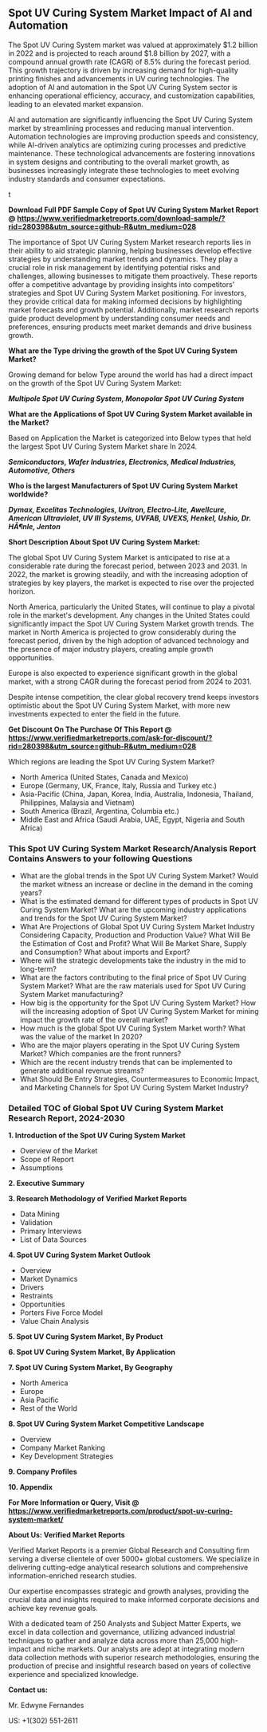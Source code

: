 <h2>Spot UV Curing System Market Impact of AI and Automation</h2><p>The Spot UV Curing System market was valued at approximately $1.2 billion in 2022 and is projected to reach around $1.8 billion by 2027, with a compound annual growth rate (CAGR) of 8.5% during the forecast period. This growth trajectory is driven by increasing demand for high-quality printing finishes and advancements in UV curing technologies. The adoption of AI and automation in the Spot UV Curing System sector is enhancing operational efficiency, accuracy, and customization capabilities, leading to an elevated market expansion.</p><p>AI and automation are significantly influencing the Spot UV Curing System market by streamlining processes and reducing manual intervention. Automation technologies are improving production speeds and consistency, while AI-driven analytics are optimizing curing processes and predictive maintenance. These technological advancements are fostering innovations in system designs and contributing to the overall market growth, as businesses increasingly integrate these technologies to meet evolving industry standards and consumer expectations.</p>t</p><p id="" class=""><strong>Download Full PDF Sample Copy of Spot UV Curing System Market Report @ <a href="https://www.verifiedmarketreports.com/download-sample/?rid=280398&utm_source=github-R&utm_medium=028" target="_blank">https://www.verifiedmarketreports.com/download-sample/?rid=280398&utm_source=github-R&utm_medium=028</a></strong></p><p>The importance of&nbsp;Spot UV Curing System Market research reports lies in their ability to aid strategic planning, helping businesses develop effective strategies by understanding market trends and dynamics. They play a crucial role in risk management by identifying potential risks and challenges, allowing businesses to mitigate them proactively. These reports offer a competitive advantage by providing insights into competitors' strategies and Spot UV Curing System Market positioning. For investors, they provide critical data for making informed decisions by highlighting market forecasts and growth potential. Additionally, market research reports guide product development by understanding consumer needs and preferences, ensuring products meet market demands and drive business growth.</p><p><strong>What are the&nbsp;Type driving the growth of the Spot UV Curing System Market?</strong></p><p id="" class="">Growing demand for below Type around the world has had a direct impact on the growth of the Spot UV Curing System Market:</p><em><strong>Multipole Spot UV Curing System, Monopolar Spot UV Curing System</strong></em></p><strong>What are the&nbsp;Applications&nbsp;of Spot UV Curing System Market available in the Market?</strong></p><p id="" class="">Based on Application the Market is categorized into Below types that held the largest Spot UV Curing System Market share In 2024.</p><em><strong>Semiconductors, Wafer Industries, Electronics, Medical Industries, Automotive, Others</strong></em></p><strong>Who is the largest Manufacturers of Spot UV Curing System Market worldwide?</strong></p><p><em><strong>Dymax, Excelitas Technologies, Uvitron, Electro-Lite, Awellcure, American Ultraviolet, UV III Systems, UVFAB, UVEXS, Henkel, Ushio, Dr. HÃ¶nle, Jenton</strong></em></p><p id="" class=""><strong>Short Description About Spot UV Curing System Market:</strong></p><p>The global Spot UV Curing System Market is anticipated to rise at a considerable rate during the forecast period, between 2023 and 2031. In 2022, the market is growing steadily, and with the increasing adoption of strategies by key players, the market is expected to rise over the projected horizon.</p><p>North America, particularly the United States, will continue to play a pivotal role in the market's development. Any changes in the United States could significantly impact the Spot UV Curing System Market growth trends. The market in North America is projected to grow considerably during the forecast period, driven by the high adoption of advanced technology and the presence of major industry players, creating ample growth opportunities.</p><p>Europe is also expected to experience significant growth in the global market, with a strong CAGR during the forecast period from 2024 to 2031.</p><p>Despite intense competition, the clear global recovery trend keeps investors optimistic about the Spot UV Curing System Market, with more new investments expected to enter the field in the future.</p><p id="" class=""><strong>Get Discount On The Purchase Of This Report @ <a href="https://www.verifiedmarketreports.com/ask-for-discount/?rid=280398&utm_source=github-R&utm_medium=028" target="_blank">https://www.verifiedmarketreports.com/ask-for-discount/?rid=280398&utm_source=github-R&utm_medium=028</a></strong></p>Which regions are leading the Spot UV Curing System Market?</p><ul><li>North America (United States, Canada and Mexico)</li><li>Europe (Germany, UK, France, Italy, Russia and Turkey etc.)</li><li>Asia-Pacific (China, Japan, Korea, India, Australia, Indonesia, Thailand, Philippines, Malaysia and Vietnam)</li><li>South America (Brazil, Argentina, Columbia etc.)</li><li>Middle East and Africa (Saudi Arabia, UAE, Egypt, Nigeria and South Africa)</li></ul><h3 id="" class="">This Spot UV Curing System Market Research/Analysis Report Contains Answers to your following Questions</h3><ul><li>What are the global trends in the Spot UV Curing System Market? Would the market witness an increase or decline in the demand in the coming years?</li><li>What is the estimated demand for different types of products in Spot UV Curing System Market? What are the upcoming industry applications and trends for the Spot UV Curing System Market?</li><li>What Are Projections of Global Spot UV Curing System Market Industry Considering Capacity, Production and Production Value? What Will Be the Estimation of Cost and Profit? What Will Be Market Share, Supply and Consumption? What about imports and Export?</li><li>Where will the strategic developments take the industry in the mid to long-term?</li><li>What are the factors contributing to the final price of Spot UV Curing System Market? What are the raw materials used for Spot UV Curing System Market manufacturing?</li><li>How big is the opportunity for the Spot UV Curing System Market? How will the increasing adoption of Spot UV Curing System Market for mining impact the growth rate of the overall market?</li><li>How much is the global Spot UV Curing System Market worth? What was the value of the market In 2020?</li><li>Who are the major players operating in the Spot UV Curing System Market? Which companies are the front runners?</li><li>Which are the recent industry trends that can be implemented to generate additional revenue streams?</li><li>What Should Be Entry Strategies, Countermeasures to Economic Impact, and Marketing Channels for Spot UV Curing System Market Industry?</li></ul><h3 id="" class="">Detailed TOC of Global Spot UV Curing System Market Research Report, 2024-2030</h3><p id="" class=""><strong>1. Introduction of the Spot UV Curing System Market</strong></p><ul><li>Overview of the Market</li><li>Scope of Report</li><li>Assumptions</li></ul><p id="" class=""><strong>2. Executive Summary</strong></p><p id="" class=""><strong>3. Research Methodology of Verified Market Reports</strong></p><ul><li>Data Mining</li><li>Validation</li><li>Primary Interviews</li><li>List of Data Sources</li></ul><p id="" class=""><strong>4. Spot UV Curing System Market Outlook</strong></p><ul><li>Overview</li><li>Market Dynamics</li><li>Drivers</li><li>Restraints</li><li>Opportunities</li><li>Porters Five Force Model</li><li>Value Chain Analysis</li></ul><p id="" class=""><strong>5. Spot UV Curing System Market, By Product</strong></p><p id="" class=""><strong>6. Spot UV Curing System Market, By Application</strong></p><p id="" class=""><strong>7. Spot UV Curing System Market, By Geography</strong></p><ul><li>North America</li><li>Europe</li><li>Asia Pacific</li><li>Rest of the World</li></ul><p id="" class=""><strong>8. Spot UV Curing System Market Competitive Landscape</strong></p><ul><li>Overview</li><li>Company Market Ranking</li><li>Key Development Strategies</li></ul><p id="" class=""><strong>9. Company Profiles</strong></p><p id="" class=""><strong>10. Appendix</strong></p><p id="" class=""><strong>For More Information or Query, Visit @ <a href="https://www.verifiedmarketreports.com/product/spot-uv-curing-system-market/" target="_blank">https://www.verifiedmarketreports.com/product/spot-uv-curing-system-market/</a></strong></p><p id="" class=""><strong>About Us: Verified Market Reports</strong></p><p id="" class="">Verified Market Reports is a premier Global Research and Consulting firm serving a diverse clientele of over 5000+ global customers. We specialize in delivering cutting-edge analytical research solutions and comprehensive information-enriched research studies.</p><p id="" class="">Our expertise encompasses strategic and growth analyses, providing the crucial data and insights required to make informed corporate decisions and achieve key revenue goals.</p><p id="" class="">With a dedicated team of 250 Analysts and Subject Matter Experts, we excel in data collection and governance, utilizing advanced industrial techniques to gather and analyze data across more than 25,000 high-impact and niche markets. Our analysts are adept at integrating modern data collection methods with superior research methodologies, ensuring the production of precise and insightful research based on years of collective experience and specialized knowledge.</p><p id="" class=""><strong>Contact us:</strong></p><p id="" class="">Mr. Edwyne Fernandes</p><p id="" class="">US: +1(302) 551-2611</p>